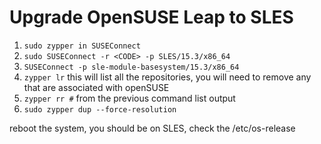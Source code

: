 # Upgrade OpenSUSE Leap to SLES

1. `sudo zypper in SUSEConnect`
1. `sudo SUSEConnect -r <CODE> -p SLES/15.3/x86_64`
1. `SUSEConnect -p sle-module-basesystem/15.3/x86_64`
1. `zypper lr`
  this will list all the repositories, you will need to remove any that are associated with openSUSE
1. `zypper rr #` from the previous command list output
1. `sudo zypper dup --force-resolution`

reboot the system, you should be on SLES, check the /etc/os-release
